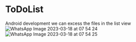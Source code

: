 # ToDoList
Android development we can excess the files in the list view 
![WhatsApp Image 2023-03-18 at 07 54 24](https://user-images.githubusercontent.com/90090011/226078296-01a5bbc9-cab0-44d7-a490-a5c163279266.jpg)
![WhatsApp Image 2023-03-18 at 07 54 25](https://user-images.githubusercontent.com/90090011/226078301-72dc2902-b9b0-4835-8d99-16d37cd0a570.jpg)

